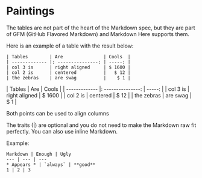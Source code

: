 # Paintings


The tables are not part of the heart of the Markdown spec, but they are part of GFM (GitHub Flavored Markdown) and Markdown Here supports them.

Here is an example of a table with the result below:

    | Tables        | Are               | Cools  |
    | ------------- |: ---------------: | -----: |
    | col 3 is      | right aligned     | $ 1600 |
    | col 2 is      | centered          |   $ 12 |
    | the zebras    | are swag          |    $ 1 |


| Tables        | Are               | Cools  |
| ------------- |: ---------------: | -----: |
| col 3 is      | right aligned     | $ 1600 |
| col 2 is      | centered          |   $ 12 |
| the zebras    | are swag          |    $ 1 |

Both points can be used to align columns

The traits (|) are optional and you do not need to make the Markdown raw fit perfectly. You can also use inline Markdown.

Example:

    Markdown | Enough | Ugly
    --- | --- | ---
    * Appears * | `always` | **good**
    1 | 2 | 3

